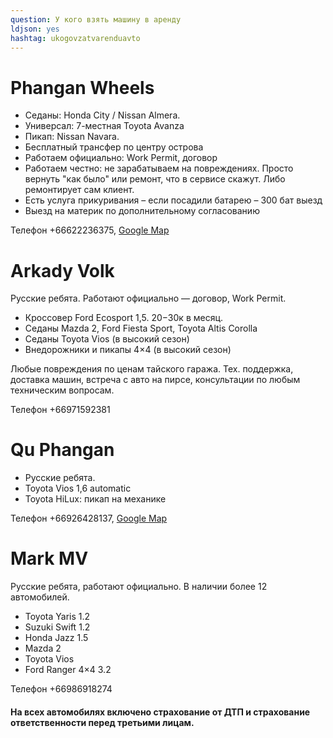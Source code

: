 ```yaml
---
question: У кого взять машину в аренду
ldjson: yes
hashtag: ukogovzatvarenduavto
---
```


# Phangan Wheels

 * Седаны: Honda City / Nissan Almera.
 * Универсал: 7-местная Toyota Avanza
 * Пикап: Nissan Navara.
 * Бесплатный трансфер по центру острова
 * Работаем официально: Work Permit, договор
 * Работаем честно: не зарабатываем на повреждениях. Просто вернуть "как было" или ремонт, что в сервисе скажут. Либо ремонтирует сам клиент.
 * Есть услуга прикуривания – если посадили батарею – 300 бат выезд
 * Выезд на материк по дополнительному согласованию

Телефон +66622236375, [Google Map](https://www.google.ru/maps/place/9°43'32.4%22N+99°59'44.7%22E/@9.7258723,99.9964867,17.86z/data=!4m6!3m5!1s0x0:0x8212bf0495244624!7e2!8m2!3d9.7256669!4d99.9957401?shorturl=1)



# Arkady Volk

Русские ребята. Работают официально — договор, Work Permit.

 * Кроссовер Ford Ecosport 1,5. 20−30к в месяц.
 * Седаны Mazda 2, Ford Fiesta Sport, Toyota Altis Corolla
 * Седаны Toyota Vios (в высокий сезон)
 * Внедорожники и пикапы 4×4 (в высокий сезон)

Любые повреждения по ценам тайского гаража. Тех. поддержка, доставка машин, встреча с авто на пирсе, консультации по любым техническим вопросам.

Телефон +66971592381

# Qu Phangan

* Русские ребята.
* Toyota Vios 1,6 automatic
* Toyota HiLux: пикап на механике

Телефон +66926428137, [Google Map](https://goo.gl/maps/5TogWujBsFMJXHwJ6)

# Mark MV

Русские ребята, работают официально. В наличии более 12 автомобилей.

 * Toyota Yaris 1.2
 * Suzuki Swift 1.2
 * Honda Jazz 1.5
 * Mazda 2
 * Toyota Vios
 * Ford Ranger 4×4 3.2
 
  Телефон +66986918274

#### На всех автомобилях включено страхование от ДТП и страхование ответственности перед третьими лицам.
